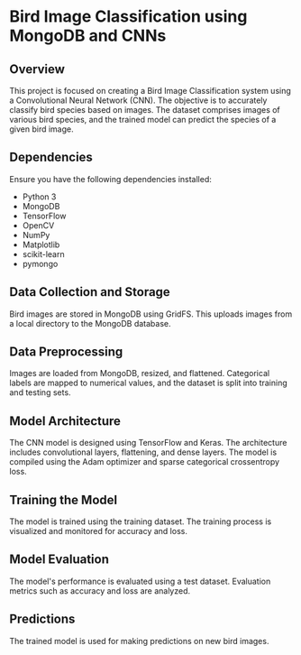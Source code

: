 # Bird Image Classification using MongoDB and CNNs

## Overview

This project is focused on creating a Bird Image Classification system using a Convolutional Neural Network (CNN). The objective is to accurately classify bird species based on images. The dataset comprises images of various bird species, and the trained model can predict the species of a given bird image.

## Dependencies

Ensure you have the following dependencies installed:

- Python 3
- MongoDB
- TensorFlow
- OpenCV
- NumPy
- Matplotlib
- scikit-learn
- pymongo


## Data Collection and Storage
Bird images are stored in MongoDB using GridFS. This uploads images from a local directory to the MongoDB database.

## Data Preprocessing
Images are loaded from MongoDB, resized, and flattened. Categorical labels are mapped to numerical values, and the dataset is split into training and testing sets.

## Model Architecture
The CNN model is designed using TensorFlow and Keras. The architecture includes convolutional layers, flattening, and dense layers. The model is compiled using the Adam optimizer and sparse categorical crossentropy loss.

## Training the Model
The model is trained using the training dataset. The training process is visualized and monitored for accuracy and loss.

## Model Evaluation
The model's performance is evaluated using a test dataset. Evaluation metrics such as accuracy and loss are analyzed.

## Predictions
The trained model is used for making predictions on new bird images. 
